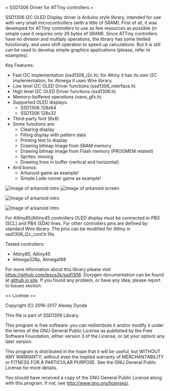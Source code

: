 = SSD1306 Driver for ATTiny controllers =

SSD1306 I2C OLED Display driver is Arduino style library, intended for use with
very small microcontrollers (with a little of SRAM). First of all, it was developed
for ATTiny controllers to use as few resources as possible (in simple case it requires
only 26 bytes of SRAM). Since ATTiny controllers have no division and multiply
operations, the library has some limited functionaly, and uses shift operation
to speed up calculations. But it is still can be used to develop simple graphics
applications (please, refer to examples).

Key Features:

 * Fast I2C implementation (ssd1306_i2c.h): for Attiny it has its own I2C implementation, for Atmega it uses Wire library.
 * Low level I2C OLED Driver functions (ssd1306_interface.h)
 * High level I2C OLED Driver functions (ssd1306.h)
 * Memory-buffered operations (nano_gfx.h)
 * Supported OLED displays:
   * SSD1306 128x64
   * SSD1306 128x32
 * Third-party font (6x8)
 * Some functions are:
   * Clearing display
   * Filling display with pattern data
   * Printing text to display
   * Drawing bitmap image from SRAM memory
   * Drawing bitmap image from Flash memory (PROGMEM related)
   * Sprites: moving
   * Drawing lines in buffer (vertical and horizontal)
 * And bonus:
   * Arkanoid game as example!
   * Simple Lode runner game as example!

![Image of arkanoid intro](https://github.com/lexus2k/ssd1306/blob/master/examples/arkanoid/screenshots/introscreen.png)
![Image of arkanoid screen](https://github.com/lexus2k/ssd1306/blob/master/examples/arkanoid/screenshots/screenshot.png)

![Image of arkanoid intro](https://github.com/lexus2k/ssd1306/blob/master/examples/lode_runner/screenshots/main_screen.png)

![Image of arkanoid intro](https://github.com/lexus2k/ssd1306/blob/master/examples/draw_text/screenshots/fonts.png)

For Attiny85/Attiny45 controllers OLED display must be connected to
PB3 (SCL) and PB4 (SDA) lines. For other controllers pins
are defined by standard Wire library. The pins
can be modified for Attiny in ssd1306_i2c_conf.h file.

Tested controllers:
* Attiny85, Attiny45
* Atmega328p, Atmega168

For more information about this library please visit
https://github.com/lexus2k/ssd1306. Doxygen documentation can be found at [github.io site](http://lexus2k.github.io/ssd1306).
If you found any problem, or have any idea, please report to Issues section.

== License ==

Copyright (C) 2016-2017 Alexey Dynda

This file is part of SSD1306 Library.

This program is free software: you can redistribute it and/or modify
it under the terms of the GNU General Public License as published by
the Free Software Foundation, either version 3 of the License, or
(at your option) any later version.

This program is distributed in the hope that it will be useful,
but WITHOUT ANY WARRANTY; without even the implied warranty of
MERCHANTABILITY or FITNESS FOR A PARTICULAR PURPOSE.  See the
GNU General Public License for more details.

You should have received a copy of the GNU General Public License
along with this program.  If not, see <http://www.gnu.org/licenses/>.

